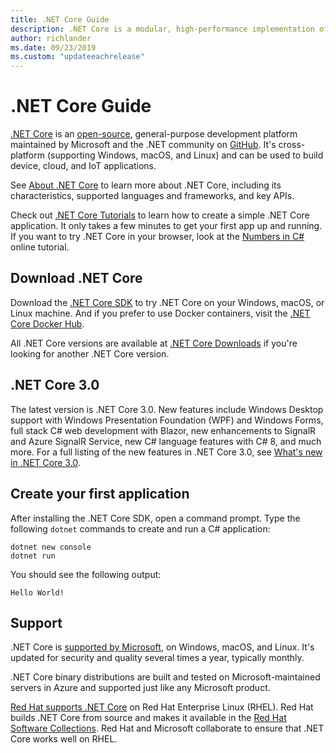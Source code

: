 ```yaml
---
title: .NET Core Guide
description: .NET Core is a modular, high-performance implementation of .NET for creating Windows, Linux, and Mac apps. Learn about .NET Core to get started.
author: richlander
ms.date: 09/23/2019
ms.custom: "updateeachrelease"
---
```

# .NET Core Guide

[.NET Core](about.md) is an [open-source](https://github.com/dotnet/coreclr/blob/master/LICENSE.TXT), general-purpose development platform maintained by Microsoft and the .NET community on [GitHub](https://github.com/dotnet/core). It's cross-platform (supporting Windows, macOS, and Linux) and can be used to build device, cloud, and IoT applications.

See [About .NET Core](about.md) to learn more about .NET Core, including its characteristics, supported languages and frameworks, and key APIs.

Check out [.NET Core Tutorials](tutorials/index.md) to learn how to create a simple .NET Core application. It only takes a few minutes to get your first app up and running. If you want to try .NET Core in your browser, look at the [Numbers in C#](../csharp/tutorials/intro-to-csharp/numbers-in-csharp.yml) online tutorial.

## Download .NET Core

Download the [.NET Core SDK](https://www.microsoft.com/net/download) to try .NET Core on your Windows, macOS, or Linux machine. And if you prefer to use Docker containers, visit the [.NET Core Docker Hub](https://hub.docker.com/_/microsoft-dotnet-core/).

All .NET Core versions are available at [.NET Core Downloads](https://www.microsoft.com/net/download/archives) if you're looking for another .NET Core version.

## .NET Core 3.0

The latest version is .NET Core 3.0. New features include Windows Desktop support with Windows Presentation Foundation (WPF) and Windows Forms, full stack C# web development with Blazor, new enhancements to SignalR and Azure SignalR Service, new C# language features with C# 8, and much more. For a full listing of the new features in .NET Core 3.0, see [What's new in .NET Core 3.0](./whats-new/dotnet-core-3-0.md).

## Create your first application

After installing the .NET Core SDK, open a command prompt. Type the following `dotnet` commands to create and run a C# application:

```dotnetcli
dotnet new console
dotnet run
```

You should see the following output:

```output
Hello World!
```

## Support

.NET Core is [supported by Microsoft](https://www.microsoft.com/net/support/policy), on Windows, macOS, and Linux. It's updated for security and quality several times a year, typically monthly.

.NET Core binary distributions are built and tested on Microsoft-maintained servers in Azure and supported just like any Microsoft product.

[Red Hat supports .NET Core](http://redhatloves.net/) on Red Hat Enterprise Linux (RHEL). Red Hat builds .NET Core from source and makes it available in the [Red Hat Software Collections](https://developers.redhat.com/products/softwarecollections/overview/). Red Hat and Microsoft collaborate to ensure that .NET Core works well on RHEL.
